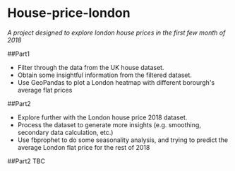 # House-price-london

_A project designed to explore london house prices in the first few month of 2018_ <br>


##Part1

- Filter through the data from the UK house dataset.
- Obtain some insightful information from the filtered dataset.
- Use GeoPandas to plot a London heatmap with different borourgh's average flat prices

##Part2
- Explore further with the London house price 2018 dataset.
- Process the dataset to generate more insights (e.g. smoothing, secondary data calculation, etc.)
- Use fbprophet to do some seasonality analysis, and trying to predict the average London flat price for the rest of 2018

##Part2
TBC
